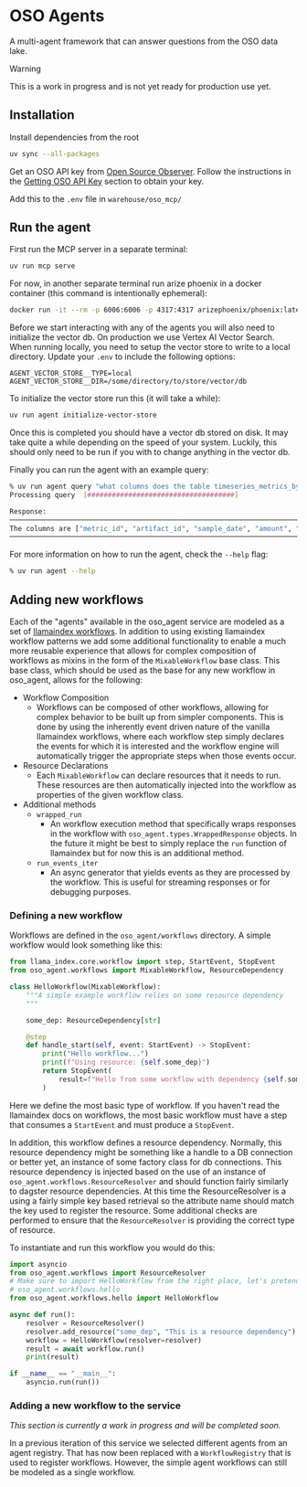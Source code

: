 # OSO Agents

A multi-agent framework that can answer questions from the OSO data lake.

> [!WARNING]
> This is a work in progress and is not yet ready for production use yet.

## Installation

Install dependencies from the root

```bash
uv sync --all-packages
```

Get an OSO API key from [Open Source Observer](https://www.opensource.observer).
Follow the instructions in the [Getting OSO API Key](#getting-oso-api-key)
section to obtain your key.

Add this to the `.env` file in `warehouse/oso_mcp/`

## Run the agent

First run the MCP server in a separate terminal:

```bash
uv run mcp serve
```

For now, in another separate terminal run arize phoenix in a docker container
(this command is intentionally ephemeral):

```bash
docker run -it --rm -p 6006:6006 -p 4317:4317 arizephoenix/phoenix:latest
```

Before we start interacting with any of the agents you will also need to initialize the vector db. On production we use Vertex AI Vector Search. When running locally, you need to setup the vector store to write to a local directory. Update your `.env` to include the following options:

```
AGENT_VECTOR_STORE__TYPE=local
AGENT_VECTOR_STORE__DIR=/some/directory/to/store/vector/db
```

To initialize the vector store run this (it will take a while):

```bash
uv run agent initialize-vector-store
```

Once this is completed you should have a vector db stored on disk. It may take quite a while depending on the speed of your system. Luckily, this should only need to be run if you with to change anything in the vector db.

Finally you can run the agent with an example query:

```bash
% uv run agent query "what columns does the table timeseries_metrics_by_artifact_v0 have?"
Processing query  [####################################]

Response:
────────────────────────────────────────────────────────────────────────────────
The columns are ["metric_id", "artifact_id", "sample_date", "amount", "unit"].
────────────────────────────────────────────────────────────────────────────────
```

For more information on how to run the agent, check the `--help` flag:

```bash
% uv run agent --help
```

## Adding new workflows

Each of the "agents" available in the oso_agent service are modeled as a set of
[llamaindex
workflows](https://docs.llamaindex.ai/en/stable/module_guides/workflow/). In
addition to using existing llamaindex workflow patterns we add some additional
functionality to enable a much more reusable experience that allows for complex
composition of workflows as mixins in the form of the `MixableWorkflow` base
class. This base class, which should be used as the base for any new workflow in
oso_agent, allows for the following:

- Workflow Composition
  - Workflows can be composed of other workflows, allowing for complex
    behavior to be built up from simpler components. This is done by using the
    inherently event driven nature of the vanilla llamaindex workflows, where
    each workflow step simply declares the events for which it is interested
    and the workflow engine will automatically trigger the appropriate steps
    when those events occur.
- Resource Declarations
  - Each `MixableWorkflow` can declare resources that it needs to run. These
    resources are then automatically injected into the workflow as properties
    of the given workflow class.
- Additional methods
  - `wrapped_run`
    - An workflow execution method that specifically wraps responses in the
      workflow with `oso_agent.types.WrappedResponse` objects. In the future
      it might be best to simply replace the `run` function of llamaindex
      but for now this is an additional method.
  - `run_events_iter`
    - An async generator that yields events as they are processed by the
      workflow. This is useful for streaming responses or for debugging
      purposes.

### Defining a new workflow

Workflows are defined in the `oso_agent/workflows` directory. A simple workflow
would look something like this:

```python
from llama_index.core.workflow import step, StartEvent, StopEvent
from oso_agent.workflows import MixableWorkflow, ResourceDependency

class HelloWorkflow(MixableWorkflow):
    """A simple example workflow relies on some resource dependency
    """

    some_dep: ResourceDependency[str]

    @step
    def handle_start(self, event: StartEvent) -> StopEvent:
        print("Hello workflow...")
        print(f"Using resource: {self.some_dep}")
        return StopEvent(
            result=f"Hello from some workflow with dependency {self.some_dep}!",
        )
```

Here we define the most basic type of workflow. If you haven't read the
llamaindex docs on workflows, the most basic workflow must have a step that
consumes a `StartEvent` and must produce a `StopEvent`.

In addition, this workflow defines a resource dependency. Normally, this
resource dependency might be something like a handle to a DB connection or
better yet, an instance of some factory class for db connections. This resource
dependency is injected based on the use of an instance of
`oso_agent.workflows.ResourceResolver` and should function fairly similarly to
dagster resource dependencies. At this time the ResourceResolver is a using a
fairly simple key based retrieval so the attribute name should match the key
used to register the resource. Some additional checks are performed to ensure
that the `ResourceResolver` is providing the correct type of resource.

To instantiate and run this workflow you would do this:

```python
import asyncio
from oso_agent.workflows import ResourceResolver
# Make sure to import HelloWorkflow from the right place, let's pretend it's in
# oso_agent.workflows.hello
from oso_agent.workflows.hello import HelloWorkflow

async def run():
    resolver = ResourceResolver()
    resolver.add_resource("some_dep", "This is a resource dependency")
    workflow = HelloWorkflow(resolver=resolver)
    result = await workflow.run()
    print(result)

if __name__ == "__main__":
    asyncio.run(run())
```

### Adding a new workflow to the service

_This section is currently a work in progress and will be completed soon._

In a previous iteration of this service we selected different agents from an
agent registry. That has now been replaced with a `WorkflowRegistry` that is
used to register workflows. However, the simple agent workflows can still be
modeled as a single workflow.
